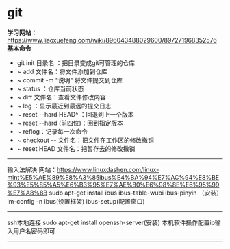 # git
**学习网站**：https://www.liaoxuefeng.com/wiki/896043488029600/897271968352576
**基本命令**
* git init 目录名 ：把目录变成git可管理的仓库
* ~ add 文件名：将文件添加到仓库
* ~ commit -m "说明" 将文件提交到仓库 
* ~ status ：仓库当前状态
* ~ diff 文件名：查看文件修改内容
* ~ log ：显示最近到最远的提交日志
* ~ reset --hard HEAD^ ：回退到上一个版本
* ~ reset --hard (前四位)：回到指定版本
* ~ reflog：记录每一次命令
* ~ checkout -- 文件名：把文件在工作区的修改撤销
* ~ reset HEAD 文件名：把暂存去的修改撤销
-----------
输入法解决
网站：https://www.linuxdashen.com/linux-mint%E5%AE%89%E8%A3%85ibus%E4%BA%94%E7%AC%94%E8%BE%93%E5%85%A5%E6%B3%95%E7%AE%80%E6%98%8E%E6%95%99%E7%A8%8B
sudo apt-get install ibus ibus-table-wubi ibus-pinyin （安装）
im-config -n ibus(设置框架)
ibus-setup(配置窗口)

-----------
ssh本地连接
sudo apt-get install openssh-server(安装)
本机软件操作配置ip输入用户名密码即可

-------------
